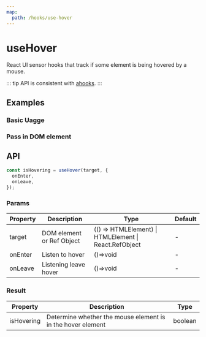 ```yaml
---
map:
  path: /hooks/use-hover
---
```


# useHover

React UI sensor hooks that track if some element is being hovered by a mouse.

::: tip
API is consistent with [ahooks](https://ahooks.js.org/zh-CN/hooks/side-effect/use-hover).
:::

## Examples

### Basic Uagge

<demo src="./demo/demo1.vue"
  language="vue"
  title="Basic usage"
  desc="Use ref to set elements that need listen dom.">
</demo>

### Pass in DOM element

<demo src="./demo/demo2.vue"
  language="vue"
  title="Pass in DOM element"
  desc="Pass in a function that returns the DOM element.">
</demo>

## API

```javascript
const isHovering = useHover(target, {
  onEnter,
  onLeave,
});
```

### Params

| Property | Description               | Type                                                  | Default |
| -------- | ------------------------- | ----------------------------------------------------- | ------- |
| target   | DOM element or Ref Object | (() => HTMLElement) \| HTMLElement \| React.RefObject | -       |
| onEnter  | Listen to hover           | ()=>void                                              | -       |
| onLeave  | Listening leave hover     | ()=>void                                              | -       |

### Result

| Property   | Description                                                 | Type    |
| ---------- | ----------------------------------------------------------- | ------- |
| isHovering | Determine whether the mouse element is in the hover element | boolean |
